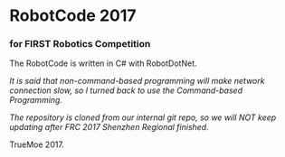 # RobotCode 2017
### for FIRST Robotics Competition

The RobotCode is written in C# with RobotDotNet.

*It is said that non-command-based programming will make network connection slow, so I turned back to use the Command-based Programming.*

*The repository is cloned from our internal git repo, so we will NOT keep updating after FRC 2017 Shenzhen Regional finished.*

TrueMoe 2017.
